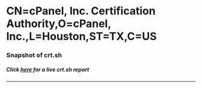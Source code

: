 # CN=cPanel\, Inc. Certification Authority,O=cPanel\, Inc.,L=Houston,ST=TX,C=US
### Snapshot of crt.sh
##### Click [here](https://crt.sh/?q=Serial_99374051F5DDE1D41C7567B2FC12D15A) for a live crt.sh report

---
